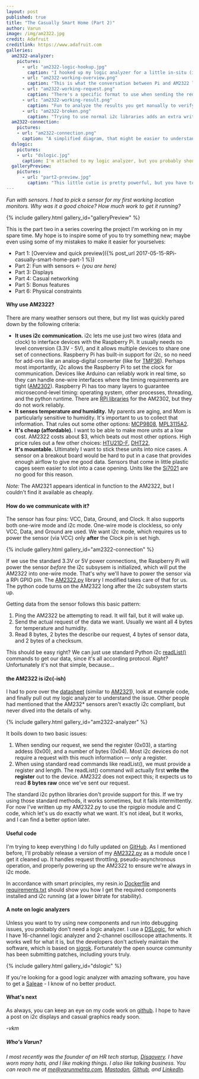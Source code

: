 ```yaml
---
layout: post
published: true
title: "The Casually Smart Home (Part 2)"
author: Varun
image: /img/am2322.jpg
credit: Adafruit
creditlink: https://www.adafruit.com
galleries:
  am2322-analyzer:
    pictures:
      - url: "am2322-logic-hookup.jpg"
        caption: "I hooked up my logic analyzer for a little in-situ (in-kitchen) data capture."
      - url: "am2322-working-overview.png"
        caption: "This is what the conversation between Pi and AM2322 looks like when everything is working."
      - url: "am2322-working-request.png"
        caption: "There's a specific format to use when sending the request "
      - url: "am2322-working-result.png"
        caption: "Fun to analyze the results you get manually to verify things make sense."
      - url: "am2322-broken.png"
        caption: "Trying to use normal i2c libraries adds an extra write operation that sometimes mucks things up."
  am2322-connection:
    pictures:
    - url: "am2322-connection.png"
      caption: "A simplified diagram, that might be easier to understand"
  dslogic:
    pictures:
    - url: "dslogic.jpg"
      caption: I'm attached to my logic analyzer, but you probably shouldn't get it.
  galleryPreview:
    pictures:
      - url: "part2-preview.jpg"
        caption: "This little cutie is pretty powerful, but you have to know how to talk to it."
---
```


_Fun with sensors. I had to pick a sensor for my first working location monitors. Why was it a good choice? How much work to get it running?_

{% include gallery.html gallery_id="galleryPreview" %}

This is the part two in a series covering the project I'm working on in my spare time. My hope is to inspire some of you to try something new; maybe even using some of my mistakes to make it easier for yourselves:

* Part 1: [Overview and quick preview]({% post_url 2017-05-15-RPi-casually-smart-home-part-1 %})
* Part 2: Fun with sensors ← _(you are here)_
* Part 3: Displays
* Part 4: Casual networking
* Part 5: Bonus features
* Part 6: Physical constraints

#### Why use AM2322?

There are many weather sensors out there, but my list was quickly pared down by the following criteria:

* **It uses i2c communication.** i2c lets me use just two wires (data and clock) to interface devices with the Raspberry Pi. It usually needs no level conversion (3.3V - 5V), and it allows multiple devices to share one set of connections. Raspberry Pi has built-in support for i2c, so no need for add-ons like an analog-digital converter (like for [TMP36](https://www.adafruit.com/product/165)). Perhaps most importantly, i2c allows the Raspberry Pi to set the clock for communication. Devices like Arduino can reliably work in real time, so they can handle one-wire interfaces where the timing requirements are tight ([AM2302](https://www.adafruit.com/product/393)). Raspberry Pi has too many layers to guarantee microsecond-level timing: operating system, other processes, threading, and the python runtime. There are [RPi libraries](https://github.com/adafruit/Adafruit_Python_DHT) for the AM2302, but they do not work reliably.
* **It senses temperature *and* humidity.** My parents are aging, and Mom is particularly sensitive to humidity. It's important to us to collect that information. That rules out some other options: [MCP9808](https://www.adafruit.com/product/1782),  [MPL3115A2](https://www.adafruit.com/product/1893).
* **It's cheap (affordable).** I want to be able to make more units at a low cost. AM2322 costs about $3, which beats out most other options. High price rules out a few other choices: [HTU21D-F](https://www.adafruit.com/product/1899), [DHT22](https://www.adafruit.com/product/385), 
* **It's mountable.** Ultimately I want to stick these units into nice cases. A sensor on a breakout board would be hard to put in a case that provides enough airflow to give me good data. Sensors that come in little plastic cages seem easier to slot into a case opening. Units like the [Si7021](https://www.adafruit.com/product/3251) are no good for this reason.

*Note:* The AM2321 appears identical in function to the AM2322, but I couldn't find it available as cheaply.

#### How do we communicate with it?

The sensor has four pins: VCC, Data, Ground, and Clock. It also supports both one-wire mode and i2c mode. One-wire mode is clockless, so only VCC, Data, and Ground are used. We want i2c mode, which requires us to power the sensor (via VCC) only **after** the Clock pin is set high.

{% include gallery.html gallery_id="am2322-connection" %}

If we use the standard 3.3V or 5V power connections, the Raspberry Pi will power the sensor _before_ the i2c subsysem is initialized, which will put the AM2322 into one-wire mode. That's why we'll have to power the sensor via a RPi GPIO pin. The [AM2322.py](https://github.com/smartperson/rpi-location-monitor/blob/master/src/AM2322.py) library I modified takes care of that for us. The python code turns on the AM2322 long after the i2c subsystem starts up.

Getting data from the sensor follows this basic pattern:

1. Ping the AM2322 be attempting to read. It will fail, but it will wake up.
2. Send the actual request of the data we want. Usually we want all 4 bytes for temperature and humidity.
3. Read 8 bytes, 2 bytes the describe our request, 4 bytes of sensor data, and 2 bytes of a checksum.

This should be easy right? We can just use standard Python i2c [readList()](https://github.com/adafruit/Adafruit_Python_GPIO/blob/master/Adafruit_GPIO/I2C.py#L131) commands to get our data, since it's all according protocol. *Right?* Unfortunately it's not that simple, because…

#### the AM2322 is i2c(-ish)

I had to pore over the [datasheet](http://www.electrodragon.com/w/File:AM2322_datasheet.pdf) (similar to [AM2321](http://akizukidenshi.com/download/ds/aosong/AM2321_e.pdf)), look at example code, and finally pull out my logic analyzer to understand the issue. Other people had mentioned that the AM232* sensors aren't exactly i2c compliant, but never dived into the details of why.

{% include gallery.html gallery_id="am2322-analyzer" %}

It boils down to two basic issues:

1. When sending our request, we send the register (0x03), a starting addess (0x00), and a number of bytes (0x04). Most i2c devices do not require a request with this much information &mdash; only a register.
2. When using standard read commands like readList(), we must provide a register and length. The readList() command will actually first **write the register** out to the device. AM2322 does not expect this; it expects us to read **8 bytes raw** once we've sent our request.

The standard i2c python libraries don't provide support for this. If we try using those standard methods, it works sometimes, but it fails intermittently. For now I've written up my AM2322.py to use the rpigpio module and C code, which let's us do exactly what we want. It's not ideal, but it works, and I can find a better option later.

#### Useful code

I'm trying to keep everything I do fully updated on [GitHub](https://github.com/smartperson/rpi-location-monitor). As I mentioned before, I'll probably release a version of my [AM2322.py](https://github.com/smartperson/rpi-location-monitor/blob/master/src/AM2322.py) as a module once I get it cleaned up. It handles request throttling, pseudo-asynchronous operation, and properly powering up the AM2322 to ensure we're always in i2c mode.

In accordance with smart principles, my resin.io [Dockerfile](https://github.com/smartperson/rpi-location-monitor/blob/master/Dockerfile) and [requirements.txt](https://github.com/smartperson/rpi-location-monitor/blob/master/requirements.txt) should show you how I get the required components installed and i2c running (at a lower bitrate for stability).

#### A note on logic analyzers

Unless you want to try using new components and run into debugging issues, you probably don't need a logic analyzer. I use a [DSLogic](http://www.dreamsourcelab.com/dslogic.html), for which I have 16-channel logic analyzer and 2-channel oscilloscope attachments. It works well for what it is, but the developers don't actively maintain the software, which is based on [sigrok](http://sigrok.org). Fortunately the open source community has been submitting patches, including yours truly.

{% include gallery.html gallery_id="dslogic" %}

If you're looking for a good logic analyzer with amazing software, you have to get a [Saleae](https://www.saleae.com) - I know of no better product.

#### What's next

As always, you can keep an eye on my code work on [github](https://github.com/smartperson/rpi-location-monitor). I hope to have a post on i2c displays and casual graphics ready soon.

*-vkm*

##### Who's Varun?

_I most recently was the founder of an HR tech startup, [Disqovery](http://disqovery.com). I have worn many hats, and I like making things. I also like talking business. You can reach me at [me@varunmehta.com](mailto:me@varunmehta.com), [Mastodon](https://fosstodon.org/@smartperson), [Github](https://github.com/smartperson), and [LinkedIn](https://linkedin.com/in/varunkmehta)._